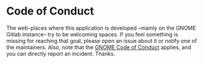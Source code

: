 # Code of Conduct

The web-places where this application is developed –mainly on the GNOME Gitlab instance– try to be welcoming spaces. If
you feel something is missing for reaching that goal, please open an issue about it or notify one of the maintainers.
Also, note that the [GNOME Code of Conduct](https://conduct.gnome.org/) applies, and you can directly report an
incident. Thanks.
